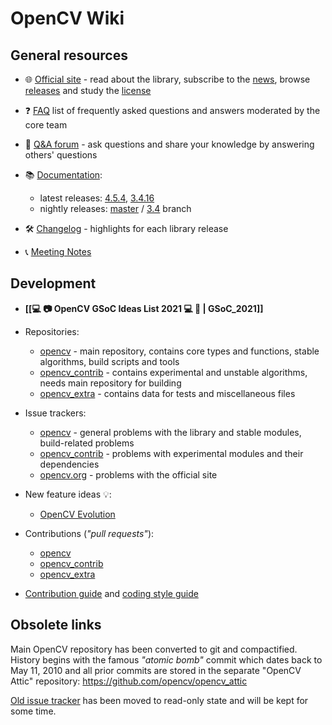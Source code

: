 OpenCV Wiki
===========

General resources
-----------------

- :globe_with_meridians: [Official site](https://opencv.org/) - read about the library, subscribe to the [news](https://opencv.org/news.html), browse [releases](https://opencv.org/releases.html) and study the [license](https://opencv.org/license.html)

- :question: [FAQ](FAQ) list of frequently asked questions and answers  moderated by the core team
- :speech_balloon: [Q&A forum](https://forum.opencv.org) - ask questions and share your knowledge by answering others' questions

- :books: [Documentation](https://docs.opencv.org/):
    - latest releases: [4.5.4](https://docs.opencv.org/4.5.4), [3.4.16](https://docs.opencv.org/3.4.16)
    - nightly releases: [master](https://docs.opencv.org/master) / [3.4](https://docs.opencv.org/3.4) branch

- :hammer_and_wrench: [Changelog](ChangeLog) - highlights for each library release

- :telephone_receiver: [Meeting Notes](Meeting_notes)

Development
-----------

- **[[:computer: :camera: OpenCV GSoC Ideas List 2021 :computer: :movie_camera:  | GSoC_2021]]**

- Repositories:
    - [opencv](https://github.com/opencv/opencv) - main repository, contains core types and functions, stable algorithms, build scripts and tools
    - [opencv_contrib](https://github.com/opencv/opencv_contrib) - contains experimental and unstable algorithms, needs main repository for building
    - [opencv_extra](https://github.com/opencv/opencv_extra) - contains data for tests and miscellaneous files

- Issue trackers:
    - [opencv](https://github.com/opencv/opencv/issues) - general problems with the library and stable modules, build-related problems
    - [opencv_contrib](https://github.com/opencv/opencv_contrib/issues) - problems with experimental modules and their dependencies
    - [opencv.org](https://github.com/opencv-infrastructure/opencv.org/issues) - problems with the official site

- New feature ideas :bulb::
    - [OpenCV Evolution](https://github.com/opencv/opencv/wiki/Evolution-Proposals)

- Contributions (_"pull requests"_):
    - [opencv](https://github.com/opencv/opencv/pulls)
    - [opencv_contrib](https://github.com/opencv/opencv_contrib/pulls)
    - [opencv_extra](https://github.com/opencv/opencv_extra/pulls)

- [Contribution guide](How_to_contribute) and [coding style guide](Coding_Style_Guide)

Obsolete links
--------------

Main OpenCV repository has been converted to git and compactified. History begins with the famous _"atomic bomb"_ commit which dates back to May 11, 2010 and all prior commits are stored in the separate "OpenCV Attic" repository: https://github.com/opencv/opencv_attic

[Old issue tracker](http://code.opencv.org/projects/opencv/issues) has been moved to read-only state and will be kept for some time.
